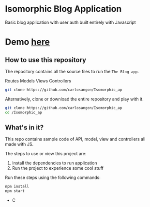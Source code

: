 # Isomorphic Blog Application
Basic blog application with user auth built entirely with Javascript

# Demo  <a href="https://arcane-mesa-98949.herokuapp.com/"> here </a>

## How to use this repository

The repository contains all the source files to run the `The Blog app`.

Routes
Models
Views
Controllers

```bash
git clone https://github.com/carlosangon/Isomorphic_ap
```

Alternatively, clone or download the entire repository and play with it.

```bash
git clone https://github.com/carlosangon/Isomorphic_ap
cd /Isomorphic_ap
```

## What's in it?

This repo contains sample code of API, model, view and controllers all made with JS.

The steps to use or view this project are:

1. Install the dependencies to run application
2. Run the project to experience some cool stuff

Run these steps using the following commands:

```bash
npm install
npm start
```
- C

